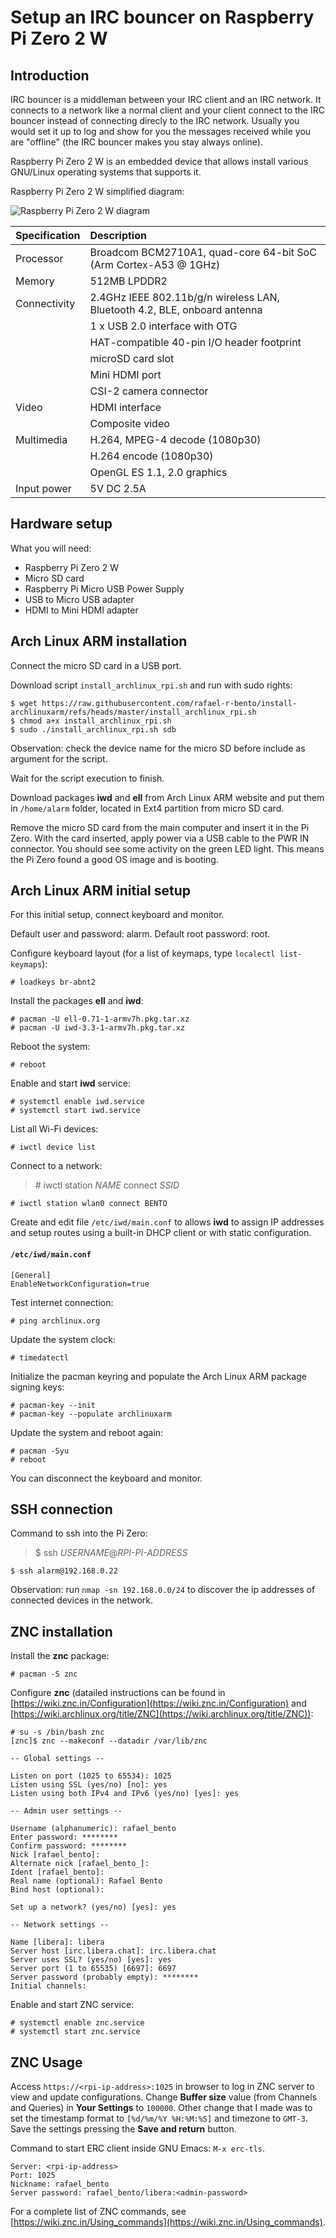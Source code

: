 # Setup an IRC bouncer on Raspberry Pi Zero 2 W

## Introduction

IRC bouncer is a middleman between your IRC client and an IRC network. It
connects to a network like a normal client and your client connect to the
IRC bouncer instead of connecting direcly to the IRC network. Usually you
would set it up to log and show for you the messages received while you
are "offline" (the IRC bouncer makes you stay always online).

Raspberry Pi Zero 2 W is an embedded device that allows install various
GNU/Linux operating systems that supports it.

Raspberry Pi Zero 2 W simplified diagram:

![Raspberry Pi Zero 2 W diagram](/assets/rpi_zero2w_diagram.png)

| Specification | Description                                                               |
| ------------- |:--------------------------------------------------------------------------|
| Processor     | Broadcom BCM2710A1, quad-core 64-bit SoC (Arm Cortex-A53 @ 1GHz)          |
| Memory        | 512MB LPDDR2                                                              |
| Connectivity  | 2.4GHz IEEE 802.11b/g/n wireless LAN, Bluetooth 4.2, BLE, onboard antenna |
|               | 1 x USB 2.0 interface with OTG                                            |
|               | HAT-compatible 40-pin I/O header footprint                                |
|               | microSD card slot                                                         |
|               | Mini HDMI port                                                            |
|               | CSI-2 camera connector                                                    |
| Video         | HDMI interface                                                            |
|               | Composite video                                                           |
| Multimedia    | H.264, MPEG-4 decode (1080p30)                                            |
|               | H.264 encode (1080p30)                                                    |
|               | OpenGL ES 1.1, 2.0 graphics                                               |
| Input power   | 5V DC 2.5A                                                                |

## Hardware setup

What you will need:

- Raspberry Pi Zero 2 W
- Micro SD card
- Raspberry Pi Micro USB Power Supply
- USB to Micro USB adapter
- HDMI to Mini HDMI adapter

## Arch Linux ARM installation

Connect the micro SD card in a USB port.

Download script `install_archlinux_rpi.sh` and run with sudo rights:

```
$ wget https://raw.githubusercontent.com/rafael-r-bento/install-archlinuxarm/refs/heads/master/install_archlinux_rpi.sh
$ chmod a+x install_archlinux_rpi.sh
$ sudo ./install_archlinux_rpi.sh sdb
```

Observation: check the device name for the micro SD before include as argument
for the script.

Wait for the script execution to finish.

Download packages **iwd** and **ell** from Arch Linux ARM website and put them
in `/home/alarm` folder, located in Ext4 partition from micro SD card.

Remove the micro SD card from the main computer and insert it in the Pi
Zero. With the card inserted, apply power via a USB cable to the PWR IN
connector. You should see some activity on the green LED light. This means the
Pi Zero found a good OS image and is booting.

## Arch Linux ARM initial setup

For this initial setup, connect keyboard and monitor.

Default user and password: alarm. Default root password: root.

Configure keyboard layout (for a list of keymaps, type `localectl list-keymaps`):

```
# loadkeys br-abnt2
```

Install the packages **ell** and **iwd**:

```
# pacman -U ell-0.71-1-armv7h.pkg.tar.xz
# pacman -U iwd-3.3-1-armv7h.pkg.tar.xz
```

Reboot the system:

```
# reboot
```

Enable and start **iwd** service:

```
# systemctl enable iwd.service
# systemctl start iwd.service
```

List all Wi-Fi devices:

```
# iwctl device list
```

Connect to a network:

> \# iwctl station *NAME* connect *SSID*

```
# iwctl station wlan0 connect BENTO
```

Create and edit file `/etc/iwd/main.conf` to allows **iwd** to assign IP
addresses and setup routes using a built-in DHCP client or with static
configuration.

#### **`/etc/iwd/main.conf`**
```
[General]
EnableNetworkConfiguration=true
```

Test internet connection:

```
# ping archlinux.org
```

Update the system clock:

```
# timedatectl
```

Initialize the pacman keyring and populate the Arch Linux ARM package signing
keys:

```
# pacman-key --init
# pacman-key --populate archlinuxarm
```

Update the system and reboot again:

```
# pacman -Syu
# reboot
```

You can disconnect the keyboard and monitor.

## SSH connection

Command to ssh into the Pi Zero:

> $ ssh *USERNAME*@*RPI-PI-ADDRESS*

```
$ ssh alarm@192.168.0.22
```

Observation: run `nmap -sn 192.168.0.0/24` to discover the ip addresses of
connected devices in the network.

## ZNC installation

Install the **znc** package:

```
# pacman -S znc
```

Configure **znc** (datailed instructions can be found in [https://wiki.znc.in/Configuration](https://wiki.znc.in/Configuration)
and [https://wiki.archlinux.org/title/ZNC](https://wiki.archlinux.org/title/ZNC)):

```
# su -s /bin/bash znc
[znc]$ znc --makeconf --datadir /var/lib/znc
```

    -- Global settings --

    Listen on port (1025 to 65534): 1025
    Listen using SSL (yes/no) [no]: yes
    Listen using both IPv4 and IPv6 (yes/no) [yes]: yes

    -- Admin user settings --

    Username (alphanumeric): rafael_bento
    Enter password: ******** 
    Confirm password: ********
    Nick [rafael_bento]: 
    Alternate nick [rafael_bento_]: 
    Ident [rafael_bento]: 
    Real name (optional): Rafael Bento
    Bind host (optional): 

    Set up a network? (yes/no) [yes]: yes

    -- Network settings --
 
    Name [libera]: libera
    Server host [irc.libera.chat]: irc.libera.chat
    Server uses SSL? (yes/no) [yes]: yes
    Server port (1 to 65535) [6697]: 6697
    Server password (probably empty): ********
    Initial channels:

Enable and start ZNC service:

```
# systemctl enable znc.service
# systemctl start znc.service
```

## ZNC Usage

Access `https://<rpi-ip-address>:1025` in browser to log in ZNC server
to view and update configurations. Change **Buffer size** value (from Channels
and Queries) in **Your Settings** to `100000`. Other change that I made was to
set the timestamp format to `[%d/%m/%Y %H:%M:%S]` and timezone to `GMT-3`. Save
the settings pressing the **Save and return** button.
  
Command to start ERC client inside GNU Emacs: `M-x erc-tls`.

    Server: <rpi-ip-address>
    Port: 1025
    Nickname: rafael_bento
    Server password: rafael_bento/libera:<admin-password>

For a complete list of ZNC commands, see [https://wiki.znc.in/Using_commands](https://wiki.znc.in/Using_commands).
